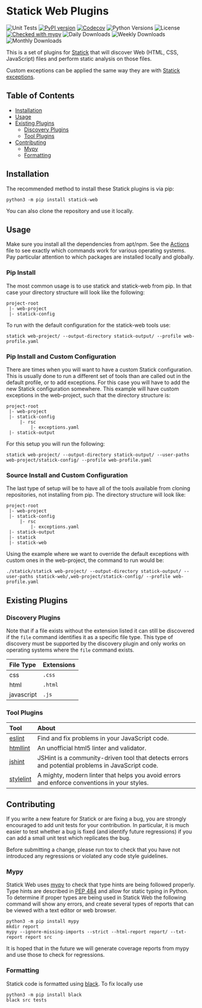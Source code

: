 # Statick Web Plugins

![Unit Tests](https://github.com/sscpac/statick-web/workflows/Unit%20Tests/badge.svg)
[![PyPI version](https://badge.fury.io/py/statick-web.svg)](https://badge.fury.io/py/statick-web)
[![Codecov](https://codecov.io/gh/sscpac/statick-web/branch/master/graph/badge.svg)](https://codecov.io/gh/sscpac/statick-web)
![Python Versions](https://img.shields.io/pypi/pyversions/statick-web.svg)
![License](https://img.shields.io/pypi/l/statick-web.svg)
[![Checked with mypy](http://www.mypy-lang.org/static/mypy_badge.svg)](http://mypy-lang.org/)
![Daily Downloads](https://img.shields.io/pypi/dd/statick-web.svg)
![Weekly Downloads](https://img.shields.io/pypi/dw/statick-web.svg)
![Monthly Downloads](https://img.shields.io/pypi/dm/statick-web.svg)

This is a set of plugins for [Statick](https://github.com/sscpac/statick) that will discover Web (HTML, CSS, JavaScript)
files and perform static analysis on those files.

Custom exceptions can be applied the same way they are with [Statick exceptions][Exceptions].

## Table of Contents

* [Installation](#installation)
* [Usage](#usage)
* [Existing Plugins](#existing-plugins)
  * [Discovery Plugins](#discovery-plugins)
  * [Tool Plugins](#tool-plugins)
* [Contributing](#contributing)
  * [Mypy](#mypy)
  * [Formatting](#formatting)

## Installation

The recommended method to install these Statick plugins is via pip:

```shell
python3 -m pip install statick-web
```

You can also clone the repository and use it locally.

## Usage

Make sure you install all the dependencies from apt/npm.
See the [Actions][Actions] file to see exactly which commands work for various operating systems.
Pay particular attention to which packages are installed locally and globally.

### Pip Install

The most common usage is to use statick and statick-web from pip.
In that case your directory structure will look like the following:

```shell
project-root
 |- web-project
 |- statick-config
```

To run with the default configuration for the statick-web tools use:

```shell
statick web-project/ --output-directory statick-output/ --profile web-profile.yaml
```

### Pip Install and Custom Configuration

There are times when you will want to have a custom Statick configuration.
This is usually done to run a different set of tools than are called out in the default profile, or to add exceptions.
For this case you will have to add the new Statick configuration somewhere.
This example will have custom exceptions in the web-project, such that the directory structure is:

```shell
project-root
 |- web-project
 |- statick-config
     |- rsc
         |- exceptions.yaml
 |- statick-output
```

For this setup you will run the following:

```shell
statick web-project/ --output-directory statick-output/ --user-paths web-project/statick-config/ --profile web-profile.yaml
```

### Source Install and Custom Configuration

The last type of setup will be to have all of the tools available from cloning repositories, not installing from pip.
The directory structure will look like:

```shell
project-root
 |- web-project
 |- statick-config
     |- rsc
         |- exceptions.yaml
 |- statick-output
 |- statick
 |- statick-web
```

Using the example where we want to override the default exceptions with
custom ones in the web-project, the command to run would be:

```shell
./statick/statick web-project/ --output-directory statick-output/ --user-paths statick-web/,web-project/statick-config/ --profile web-profile.yaml
```

## Existing Plugins

### Discovery Plugins

Note that if a file exists without the extension listed it can still be discovered if the `file` command identifies it
as a specific file type.
This type of discovery must be supported by the discovery plugin and only works on operating systems where the `file`
command exists.

File Type | Extensions
:-------- | :---------
css        | `.css`
html       | `.html`
javascript | `.js`

### Tool Plugins

Tool | About
:--- | :----
[eslint][eslint]       | Find and fix problems in your JavaScript code.
[htmllint][htmllint]   | An unofficial html5 linter and validator.
[jshint][jshint]       | JSHint is a community-driven tool that detects errors and potential problems in JavaScript code.
[stylelint][stylelint] | A mighty, modern linter that helps you avoid errors and enforce conventions in your styles.

## Contributing

If you write a new feature for Statick or are fixing a bug,
you are strongly encouraged to add unit tests for your contribution.
In particular, it is much easier to test whether a bug is fixed (and identify
future regressions) if you can add a small unit test which replicates the bug.

Before submitting a change, please run tox to check that you have not
introduced any regressions or violated any code style guidelines.

### Mypy

Statick Web uses [mypy][MyPy] to check that type hints are being followed properly.
Type hints are described in [PEP 484][Pep484] and allow for static typing in Python.
To determine if proper types are being used in Statick Web the following command will show any errors, and create several
types of reports that can be viewed with a text editor or web browser.

```shell
python3 -m pip install mypy
mkdir report
mypy --ignore-missing-imports --strict --html-report report/ --txt-report report src
```

It is hoped that in the future we will generate coverage reports from mypy and use those to check for regressions.

### Formatting

Statick code is formatted using [black][Black].
To fix locally use

```shell
python3 -m pip install black
black src tests
```

[Actions]: .github/workflows/tests.yaml
[Black]: https://github.com/psf/black
[Exceptions]: https://github.com/sscpac/statick/blob/master/GUIDE.md#exceptionsyaml
[MyPy]: http://mypy-lang.org/
[Pep484]: https://www.python.org/dev/peps/pep-0484/
[eslint]: https://eslint.org/
[htmllint]: https://github.com/htmllint/htmllint
[jshint]: https://jshint.com/about/
[stylelint]: https://stylelint.io/
